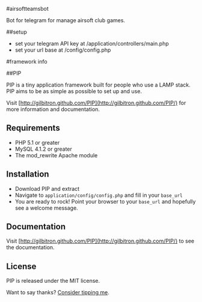

#airsoftteamsbot 

Bot for telegram for manage airsoft club games.

##setup

 - set your telegram API key at /application/controllers/main.php
 - set your url base at /config/config.php

#framework info

##PIP

PIP is a tiny application framework built for people who use a LAMP stack. PIP aims to be as simple as possible to set up and use.

Visit [http://gilbitron.github.com/PIP](http://gilbitron.github.com/PIP/) for more information and documentation.

## Requirements

* PHP 5.1 or greater
* MySQL 4.1.2 or greater
* The mod_rewrite Apache module

## Installation

* Download PIP and extract
* Navigate to `application/config/config.php` and fill in your `base_url`
* You are ready to rock! Point your browser to your `base_url` and hopefully see a welcome message.

## Documentation

Visit [http://gilbitron.github.com/PIP](http://gilbitron.github.com/PIP/) to see the documentation.

## License

PIP is released under the MIT license.

Want to say thanks? [Consider tipping me](https://www.gittip.com/gilbitron).
